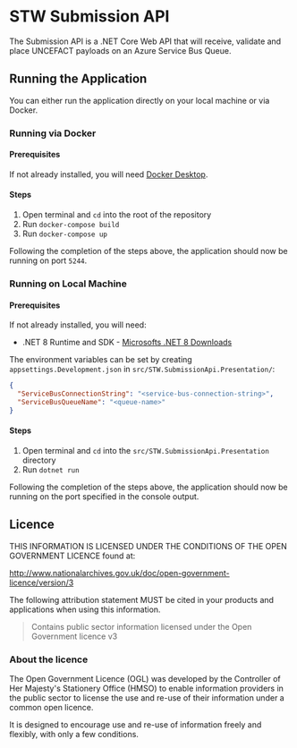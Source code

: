 # STW Submission API

The Submission API is a .NET Core Web API that will receive, validate and place UNCEFACT payloads on an Azure Service
Bus Queue.

## Running the Application

You can either run the application directly on your local machine or via Docker.

### Running via Docker

#### Prerequisites

If not already installed, you will need [Docker Desktop](https://www.docker.com/products/docker-desktop).

#### Steps

1. Open terminal and `cd` into the root of the repository
2. Run `docker-compose build`
3. Run `docker-compose up`

Following the completion of the steps above, the application should now be running on port `5244`.

### Running on Local Machine

#### Prerequisites

If not already installed, you will need:

- .NET 8 Runtime and SDK - [Microsofts .NET 8 Downloads](https://dotnet.microsoft.com/en-us/download/dotnet/8.0)

The environment variables can be set by creating `appsettings.Development.json`
in `src/STW.SubmissionApi.Presentation/`:

```json
{
  "ServiceBusConnectionString": "<service-bus-connection-string>",
  "ServiceBusQueueName": "<queue-name>"
}
```

#### Steps

1. Open terminal and `cd` into the `src/STW.SubmissionApi.Presentation` directory
2. Run `dotnet run`

Following the completion of the steps above, the application should now be running on the port specified in the console
output.

## Licence

THIS INFORMATION IS LICENSED UNDER THE CONDITIONS OF THE OPEN GOVERNMENT LICENCE found at:

<http://www.nationalarchives.gov.uk/doc/open-government-licence/version/3>

The following attribution statement MUST be cited in your products and applications when using this information.

> Contains public sector information licensed under the Open Government licence v3

### About the licence

The Open Government Licence (OGL) was developed by the Controller of Her Majesty's Stationery Office (HMSO) to enable
information providers in the public sector to license the use and re-use of their information under a common open
licence.

It is designed to encourage use and re-use of information freely and flexibly, with only a few conditions.